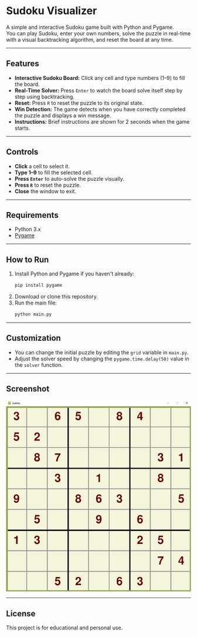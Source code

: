 # Sudoku Visualizer

A simple and interactive Sudoku game built with Python and Pygame.  
You can play Sudoku, enter your own numbers, solve the puzzle in real-time with a visual backtracking algorithm, and reset the board at any time.

---

## Features

- **Interactive Sudoku Board:** Click any cell and type numbers (1–9) to fill the board.
- **Real-Time Solver:** Press `Enter` to watch the board solve itself step by step using backtracking.
- **Reset:** Press `R` to reset the puzzle to its original state.
- **Win Detection:** The game detects when you have correctly completed the puzzle and displays a win message.
- **Instructions:** Brief instructions are shown for 2 seconds when the game starts.

---

## Controls

- **Click** a cell to select it.
- **Type 1–9** to fill the selected cell.
- **Press `Enter`** to auto-solve the puzzle visually.
- **Press `R`** to reset the puzzle.
- **Close** the window to exit.

---

## Requirements

- Python 3.x
- [Pygame](https://www.pygame.org/)

---

## How to Run

1. Install Python and Pygame if you haven't already:
    ```sh
    pip install pygame
    ```
2. Download or clone this repository.
3. Run the main file:
    ```sh
    python main.py
    ```

---

## Customization

- You can change the initial puzzle by editing the `grid` variable in `main.py`.
- Adjust the solver speed by changing the `pygame.time.delay(50)` value in the `solver` function.

---

## Screenshot

![Sudoku Screenshot](Output_screenshot.png)

---

## License

This project is for educational and personal use.
